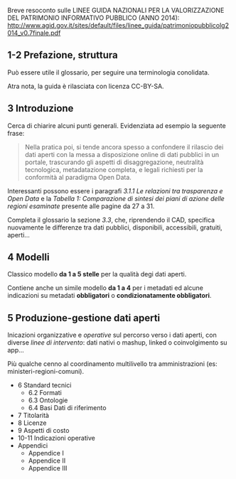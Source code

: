 Breve resoconto sulle LINEE GUIDA NAZIONALI PER LA VALORIZZAZIONE DEL PATRIMONIO INFORMATIVO PUBBLICO (ANNO 2014): http://www.agid.gov.it/sites/default/files/linee_guida/patrimoniopubblicolg2014_v0.7finale.pdf

## 1-2 Prefazione, struttura

Può essere utile il glossario, per seguire una terminologia conolidata.

Atra nota, la guida è rilasciata con licenza CC-BY-SA.

## 3 Introduzione

Cerca di chiarire alcuni punti generali. Evidenziata ad esempio la seguente frase:

> Nella pratica poi, si tende ancora spesso a confondere il rilascio dei dati aperti con la messa a disposizione online di dati pubblici in un portale, trascurando gli aspetti di disaggregazione, neutralità tecnologica, metadatazione completa, e legali richiesti per la conformità al paradigma Open Data.

Interessanti possono essere i paragrafi *3.1.1 Le relazioni tra trasparenza e Open Data* e la *Tabella 1: Comparazione di sintesi dei piani di azione delle regioni esaminate* presente alle pagine da 27 a 31.

Completa il glossario la sezione *3.3*, che, riprendendo il CAD, specifica nuovamente le differenze tra dati pubblici, disponibili, accessibili, gratuiti, aperti...

## 4 Modelli

Classico modello **da 1 a 5 stelle** per la qualità degi dati aperti.

Contiene anche un simile modello **da 1 a 4** per i metadati ed alcune indicazioni su metadati **obbligatori** o **condizionatamente obbligatori**.

## 5 Produzione-gestione dati aperti

Inicazioni organizzative e *operative* sul percorso verso i dati aperti, con diverse *linee di intervento*: dati nativi o mashup, linked o coinvolgimento su app...

Più qualche cenno al coordinamento multilivello tra amministrazioni (es: ministeri-regioni-comuni).

- 6 Standard tecnici
  - 6.2 Formati
  - 6.3 Ontologie
  - 6.4 Basi Dati di riferimento
- 7 Titolarità
- 8 Licenze
- 9 Aspetti di costo
- 10-11 Indicazioni operative
- Appendici
  - Appendice I
  - Appendice II
  - Appendice III

